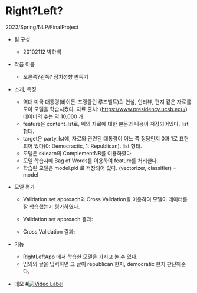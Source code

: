 # Right?Left?
2022/Spring/NLP/FinalProject

- 팀 구성
  - 20102112 박하백


- 작품 이름
  - 오른쪽?왼쪽? 정치성향 판독기


- 소개, 특징
  - 역대 미국 대통령(바이든-프랭클린 루즈벨트)의 연설, 인터뷰, 편지 같은 자료를 모아 모델을 학습시켰다. 자료 출처: (https://www.presidency.ucsb.edu/)
데이터의 수는 약 10,000 개. 
  - feature은 content_lst로, 위의 자료에 대한 본문의 내용이 저장되어있다. list 형태.
  - target은 party_lst에, 자료와 관련된 대통령이 어느 쪽 정당인지 0과 1로 표현되어 있다(0: Democractic, 1: Republican). list 형태.
  - 모델은 sklearn의 ComplementNB를 이용하였다.
  - 모델 학습시에 Bag of Words를 이용하여 feature를 처리한다.
  - 학습된 모델은 model.pkl 로 저장되어 있다. (vectorizer, classifier) = model

- 모델 평가
  - Validation set approach와 Cross Validation을 이용하여 모델이 데이터를 잘 학습했는지 평가하였다.
  - Validation set approach 결과:

  - Cross Validation 결과:


- 기능
  - RightLeftApp 에서 학습한 모델을 가지고 놀 수 있다.
  - 임의의 글을 입력하면 그 글이 republican 한지, democratic 한지 판단해준다.


- 데모
  #[![Video Label](http://img.youtube.com/vi/ZNwH5zgO5Ok/0.jpg)](https://youtu.be/ZNwH5zgO5Ok')


